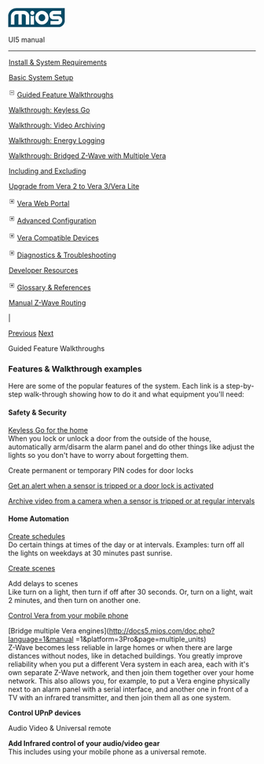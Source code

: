 ![](skins/mios/images/logo.png)

UI5 manual

  
---  
  
![](images/spacer.gif)[Install & System
Requirements](index.html#!docs5/installation_and_system_requirements_en_3pro_all.md)

![](images/spacer.gif)[Basic System Setup ](index.html#!docs5/getting_started_en_3pro_all.md)

![](skins/mios/images/minus.gif)[Guided Feature Walkthroughs
](features_en_3pro_all.html)

![](images/spacer.gif)[Walkthrough: Keyless Go](index.html#!docs5/keyless_en_3pro_all.md)

![](images/spacer.gif)[Walkthrough: Video Archiving](index.html#!docs5/video_archiving_en_3pro_all.md)

![](images/spacer.gif)[Walkthrough: Energy Logging](index.html#!docs5/energy_logging_en_3pro_all.md)

![](images/spacer.gif)[Walkthrough: Bridged Z-Wave with Multiple Vera](index.html#!docs5/multiple_units_en_3pro_all.md)

![](images/spacer.gif)[Including and Excluding](index.html#!docs5/include_mode_en_3pro_all.md)

![](images/spacer.gif)[Upgrade from Vera 2 to Vera 3/Vera Lite](index.html#!docs5/upgrade_en_3pro_all.md)

![](skins/mios/images/plus.gif)[Vera Web Portal](index.html#!docs5/web_portal_en_3pro_all.md)

![](skins/mios/images/plus.gif)[Advanced
Configuration](index.html#!docs5/advanced_configuration_en_3pro_all.md)

![](skins/mios/images/plus.gif)[Vera Compatible
Devices](index.html#!docs5/supported_hardware_en_3pro_all.md)

![](skins/mios/images/plus.gif)[Diagnostics &
Troubleshooting](index.html#!docs5/troubleshooting_en_3pro_all.md)

![](images/spacer.gif)[Developer Resources](index.html#!docs5/developers_en_3pro_all.md)

![](skins/mios/images/plus.gif)[Glossary &
References](index.html#!docs5/reference_en_3pro_all.md)

![](images/spacer.gif)[Manual Z-Wave Routing](index.html#!docs5/ManualRoute_en_3pro_all.md)

|

[Previous](index.html#!docs5/getting_started_en_3pro_all.html) [Next](keyless_en_3pro_all.md)

Guided Feature Walkthroughs

### Features & Walkthrough examples

Here are some of the popular features of the system.  Each link is a step-by-
step walk-through showing how to do it and what equipment you'll need:  
  

#### Safety & Security

  
[Keyless Go for the home](index.html#!docs5/keyless_en_all_all.md)  
When you lock or unlock a door from the outside of the house, automatically
arm/disarm the alarm panel and do other things like adjust the lights so you
don't have to worry about forgetting them.  
  
Create permanent or temporary PIN codes for door locks  
  
[Get an alert when a sensor is tripped or a door lock is
activated](index.html#!docs5/notifications_en_all_all.md)  
  
[Archive video from a camera when a sensor is tripped or at regular
intervals](index.html#!docs5/video_archiving_en_all_all.md)  

#### Home Automation

  
[Create schedules](index.html#!docs5/schedules_en_all_all.md)  
Do certain things at times of the day or at intervals.  Examples: turn off all
the lights on weekdays at 30 minutes past sunrise.  
  
[Create scenes](index.html#!docs5/http://docs5.mios.com/scenes_en_all_all.md)  
  
Add delays to scenes  
Like turn on a light, then turn if off after 30 seconds.  Or, turn on a light,
wait 2 minutes, and then turn on another one.  
  
[Control Vera from your mobile phone](index.html#!docs5/mobile_phone_control_en_all_all.md)  
  
[Bridge multiple Vera engines](http://docs5.mios.com/doc.php?language=1&manual
=1&platform=3Pro&page=multiple_units)  
Z-Wave becomes less reliable in large homes or when there are large distances
without nodes, like in detached buildings.  You greatly improve reliability
when you put a different Vera system in each area, each with it's own separate
Z-Wave network, and then join them together over your home network.  This also
allows you, for example, to put a Vera engine physically next to an alarm
panel with a serial interface, and another one in front of a TV with an
infrared transmitter, and then join them all as one system.  
  
__Control UPnP devices__  
  
Audio Video & Universal remote  
  
__Add Infrared control of your audio/video gear__  
This includes using your mobile phone as a universal remote.

  

